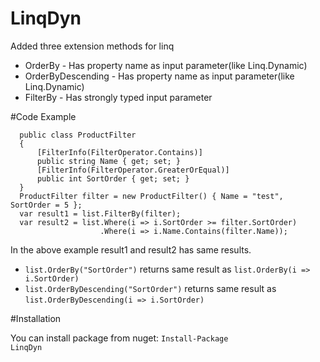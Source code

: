 # LinqDyn
Added three extension methods for linq
<ul>
<li> OrderBy - Has property name as input parameter(like Linq.Dynamic) </li>
<li> OrderByDescending - Has property name as input parameter(like Linq.Dynamic) </li>
<li> FilterBy - Has strongly typed input parameter </li>
</ul>

#Code Example

```
  public class ProductFilter
  {
      [FilterInfo(FilterOperator.Contains)]
      public string Name { get; set; }
      [FilterInfo(FilterOperator.GreaterOrEqual)]
      public int SortOrder { get; set; }
  }
  ProductFilter filter = new ProductFilter() { Name = "test", SortOrder = 5 };
  var result1 = list.FilterBy(filter);
  var result2 = list.Where(i => i.SortOrder >= filter.SortOrder)
                    .Where(i => i.Name.Contains(filter.Name));
```
In the above example result1 and result2 has same results.
<br/>
<ul>
<li>
<code>list.OrderBy("SortOrder")</code> returns same result as <code>list.OrderBy(i => i.SortOrder)</code>
</li>
<li>
<code>list.OrderByDescending("SortOrder")</code> returns same result as <code>list.OrderByDescending(i => i.SortOrder)</code>
</li>
</ul>

#Installation

You can install package from nuget:
<code>Install-Package LinqDyn</code>


